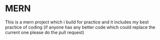 # MERN
This is a mern project which i build for practice and it includes my best practice of coding (if anyone has any better code which could replace the current one please do the pull request)
